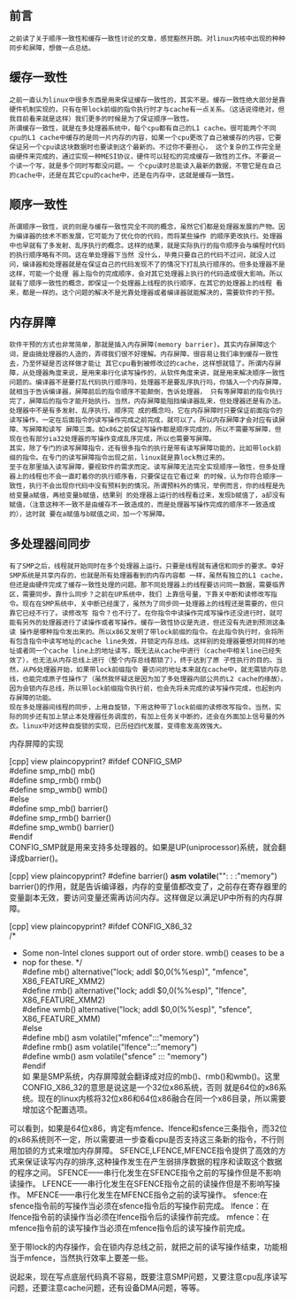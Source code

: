 ## 前言
    之前读了关于顺序一致性和缓存一致性讨论的文章，感觉豁然开朗。对linux内核中出现的种种同步和屏障，想做一点总结。

## 缓存一致性
    之前一直认为linux中很多东西是用来保证缓存一致性的，其实不是。缓存一致性绝大部分是靠硬件机制实现的，只有在带lock前缀的指令执行时才与cache有一点关系。（这话说得绝对，但我目前看来就是这样）我们更多的时候是为了保证顺序一致性。
    所谓缓存一致性，就是在多处理器系统中，每个cpu都有自己的L1 cache。很可能两个不同cpu的L1 cache中缓存的是同一片内存的内容，如果一个cpu更改了自己被缓存的内容，它要保证另一个cpu读这块数据时也要读到这个最新的。不过你不要担心， 这个复杂的工作完全是由硬件来完成的，通过实现一种MESI协议，硬件可以轻松的完成缓存一致性的工作。不要说一个读一个写，就是多个同时写都没问题。一 个cpu读时总能读入最新的数据，不管它是在自己的cache中，还是在其它cpu的cache中，还是在内存中，这就是缓存一致性。

## 顺序一致性
    所谓顺序一致性，说的则是与缓存一致性完全不同的概念，虽然它们都是处理器发展的产物。因为编译器的技术不断发展，它可能为了优化你的代码，而将某些操作 的顺序更改执行。处理器中也早就有了多发射、乱序执行的概念。这样的结果，就是实际执行的指令顺序会与编程时代码的执行顺序略有不同。这在单处理器下当然 没什么，毕竟只要自己的代码不过问，就没人过问，编译器和处理器就是在保证自己的代码发现不了的情况下打乱执行顺序的。但多处理器不是这样，可能一个处理 器上指令的完成顺序，会对其它处理器上执行的代码造成很大影响。所以就有了顺序一致性的概念，即保证一个处理器上线程的执行顺序，在其它的处理器上的线程 看来，都是一样的。这个问题的解决不是光靠处理器或者编译器就能解决的，需要软件的干预。

## 内存屏障
    软件干预的方式也非常简单，那就是插入内存屏障(memory barrier)。其实内存屏障这个词，是由搞处理器的人造的，弄得我们很不好理解。内存屏障，很容易让我们串到缓存一致性去，乃至怀疑是否这样做才能让 其它cpu看到被修改过的cache，这样想就错了。所谓内存屏障，从处理器角度来说，是用来串行化读写操作的，从软件角度来讲，就是用来解决顺序一致性 问题的。编译器不是要打乱代码执行顺序吗，处理器不是要乱序执行吗，你插入一个内存屏障，就相当于告诉编译器，屏障前后的指令顺序不能颠倒，告诉处理器， 只有等屏障前的指令执行完了，屏障后的指令才能开始执行。当然，内存屏障能阻挡编译器乱来，但处理器还是有办法。处理器中不是有多发射、乱序执行、顺序完 成的概念吗，它在内存屏障时只要保证前面指令的读写操作，一定在后面指令的读写操作完成之前完成，就可以了。所以内存屏障才会对应有读屏障、写屏障和读写 屏障三类。如x86之前保证写操作都是顺序完成的，所以不需要写屏障，但现在也有部分ia32处理器的写操作变成乱序完成，所以也需要写屏障。
    其实，除了专门的读写屏障指令，还有很多指令的执行是带有读写屏障功能的，比如带lock前缀的指令。在专门的读写屏障指令出现之前，linux就是靠lock熬过来的。
    至于在那里插入读写屏障，要视软件的需求而定。读写屏障无法完全实现顺序一致性，但多处理器上的线程也不会一直盯着你的执行顺序看，只要保证在它看过来 的时候，认为你符合顺序一致性，执行不会出现你代码中没有预料到的情况。所谓预料外的情况，举例而言，你的线程是先给变量a赋值，再给变量b赋值，结果别 的处理器上运行的线程看过来，发现b赋值了，a却没有赋值，（注意这种不一致不是由缓存不一致造成的，而是处理器写操作完成的顺序不一致造成的），这时就 要在a赋值与b赋值之间，加一个写屏障。

## 多处理器间同步
    有了SMP之后，线程就开始同时在多个处理器上运行。只要是线程就有通信和同步的要求。幸好SMP系统是共享内存的，也就是所有处理器看到的内存内容都 一样，虽然有独立的L1 cache，但还是由硬件完成了缓存一致性处理的问题。那不同处理器上的线程要访问同一数据，需要临界区，需要同步。靠什么同步？之前在UP系统中，我们 上靠信号量，下靠关中断和读修改写指令。现在在SMP系统中，关中断已经废了，虽然为了同步同一处理器上的线程还是需要的，但只靠它已经不行了。读修改写 指令？也不行了。在你指令中读操作完成写操作还没进行时，就可能有另外的处理器进行了读操作或者写操作。缓存一致性协议是先进，但还没有先进到预测这条读 操作是哪种指令发出来的。所以x86又发明了带lock前缀的指令。在此指令执行时，会将所有包含指令中读写地址的cache line失效，并锁定内存总线。这样别的处理器要想对同样的地址或者同一个cache line上的地址读写，既无法从cache中进行（cache中相关line已经失效了），也无法从内存总线上进行（整个内存总线都锁了），终于达到了原 子性执行的目的。当然，从P6处理器开始，如果带lock前缀指令 要访问的地址本来就在cache中，就无需锁内存总线，也能完成原子性操作了（虽然我怀疑这是因为加了多处理器内部公共的L2 cache的缘故）。因为会锁内存总线，所以带lock前缀指令执行前，也会先将未完成的读写操作完成，也起到内存屏障的功能。
    现在多处理器间线程的同步，上用自旋锁，下用这种带了lock前缀的读修改写指令。当然，实际的同步还有加上禁止本处理器任务调度的，有加上任务关中断的，还会在外面加上信号量的外衣。linux中对这种自旋锁的实现，已历经四代发展，变得愈发高效强大。


内存屏障的实现

[cpp] view plaincopyprint?
#ifdef CONFIG_SMP  
#define smp_mb()    mb()  
#define smp_rmb()   rmb()  
#define smp_wmb()   wmb()  
#else  
#define smp_mb()    barrier()  
#define smp_rmb()   barrier()  
#define smp_wmb()   barrier()  
#endif  
CONFIG_SMP就是用来支持多处理器的。如果是UP(uniprocessor)系统，就会翻译成barrier()。

[cpp] view plaincopyprint?
#define barrier() __asm__ __volatile__("": : :"memory")  
barrier()的作用，就是告诉编译器，内存的变量值都改变了，之前存在寄存器里的变量副本无效，要访问变量还需再访问内存。这样做足以满足UP中所有的内存屏障。

[cpp] view plaincopyprint?
#ifdef CONFIG_X86_32  
/* 
 * Some non-Intel clones support out of order store. wmb() ceases to be a 
 * nop for these. 
 */  
#define mb() alternative("lock; addl $0,0(%%esp)", "mfence", X86_FEATURE_XMM2)  
#define rmb() alternative("lock; addl $0,0(%%esp)", "lfence", X86_FEATURE_XMM2)  
#define wmb() alternative("lock; addl $0,0(%%esp)", "sfence", X86_FEATURE_XMM)  
#else  
#define mb()    asm volatile("mfence":::"memory")  
#define rmb()   asm volatile("lfence":::"memory")  
#define wmb()   asm volatile("sfence" ::: "memory")  
#endif  
如 果是SMP系统，内存屏障就会翻译成对应的mb()、rmb()和wmb()。这里CONFIG_X86_32的意思是说这是一个32位x86系统，否则 就是64位的x86系统。现在的linux内核将32位x86和64位x86融合在同一个x86目录，所以需要增加这个配置选项。

可以看到，如果是64位x86，肯定有mfence、lfence和sfence三条指令，而32位的x86系统则不一定，所以需要进一步查看cpu是否支持这三条新的指令，不行则用加锁的方式来增加内存屏障。
SFENCE,LFENCE,MFENCE指令提供了高效的方式来保证读写内存的排序,这种操作发生在产生弱排序数据的程序和读取这个数据的程序之间。 
   SFENCE——串行化发生在SFENCE指令之前的写操作但是不影响读操作。 
   LFENCE——串行化发生在SFENCE指令之前的读操作但是不影响写操作。 
   MFENCE——串行化发生在MFENCE指令之前的读写操作。 
sfence:在sfence指令前的写操作当必须在sfence指令后的写操作前完成。 
lfence：在lfence指令前的读操作当必须在lfence指令后的读操作前完成。 
mfence：在mfence指令前的读写操作当必须在mfence指令后的读写操作前完成。 

至于带lock的内存操作，会在锁内存总线之前，就把之前的读写操作结束，功能相当于mfence，当然执行效率上要差一些。

说起来，现在写点底层代码真不容易，既要注意SMP问题，又要注意cpu乱序读写问题，还要注意cache问题，还有设备DMA问题，等等。